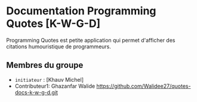 # Documentation Programming Quotes [K-W-G-D]

Programming Quotes est petite application qui permet d'afficher des citations humouristique de programmeurs. 

## Membres du groupe

- `initiateur` : [Khauv Michel]
- Contributeur1: Ghazanfar Walide https://github.com/Walidee27/quotes-docs-k-w-g-d.git
